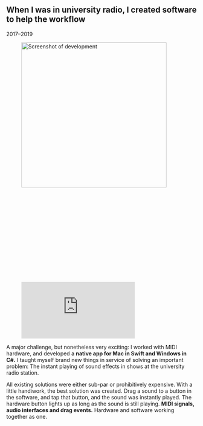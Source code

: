 ## When I was in university radio, I created software to help the workflow

<p class="meta">2017–2019</p>

<figure class="figure-clip-manager">
	<div class="figure-clip-manager-inner">
		<img src="{{ '/assets/clip-manager-dev.jpg' | url }}" width="384" alt="Screenshot of development"/>
		<div class="clip-manager-video">
			<div class="vimeo-container" style="padding-top:59.05%"><iframe src="https://player.vimeo.com/video/854026412?badge=0&amp;autopause=0&amp;player_id=0&amp;app_id=58479&amp;muted=1&amp;autoplay=1&amp;loop=1&amp;background=1" frameborder="0" allow="autoplay; fullscreen; picture-in-picture"></iframe></div>
		</div>
	</div>
</figure>

A major challenge, but nonetheless very exciting: I worked with MIDI hardware, and developed a **native app for Mac in Swift and Windows in C#.** I taught myself brand new things in service of solving an important problem: The instant playing of sound effects in shows at the university radio station.

All existing solutions were either sub-par or prohibitively expensive. With a little handiwork, the best solution was created. Drag a sound to a button in the software, and tap that button, and the sound was instantly played. The hardware button lights up as long as the sound is still playing. <!-- The resulting audio was being sent to its own channel on the mixer, allowing the studio engineer to set the volume level as fit. --> **MIDI signals, audio interfaces and drag events.** Hardware and software working together as one.
